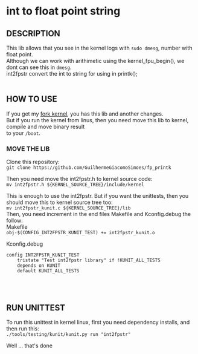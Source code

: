 # int to float point string

## DESCRIPTION
This lib allows that you see in the kernel logs with `sudo dmesg`, number with float point. <br>
Although we can work with arithimetic using the kernel_fpu_begin(), we dont can see this in `dmesg`. <br>
int2fpstr convert the int to string for using in printk();<br><br>

## HOW TO USE
If you get my [fork kernel](https://github.com/GuilhermeGiacomoSimoes/linux), you has this lib and another changes. <br>
But if you run the kernel from linus, then you need move this lib to kernel, compile and move binary result <br>
to your `/boot`.

### MOVE THE LIB
Clone this repository: <br>
`git clone https://github.com/GuilhermeGiacomoSimoes/fp_printk` <br>

Then you need move the int2fpstr.h to kernel source code: <br>
`mv int2fpstr.h ${KERNEL_SOURCE_TREE}/include/kernel`<br>

This is enough to use the int2fpstr. But if you want the unittests, then you should move this to kernel source tree too:<br>
`mv int2fpstr_kunit.c ${KERNEL_SOURCE_TREE}/lib`<br>
Then, you need increment in the end files Makefile and Kconfig.debug the follow:<br>
Makefile<br>
`obj-$(CONFIG_INT2FPSTR_KUNIT_TEST) += int2fpstr_kunit.o`<br>

Kconfig.debug
```
config INT2FPSTR_KUNIT_TEST
	tristate "Test int2fpstr library" if !KUNIT_ALL_TESTS
	depends on KUNIT
	default KUNIT_ALL_TESTS
```
<br><br>


## RUN UNITTEST
To run this unittest in kernel linux, first you need dependency installs, and then
run this:<br>
`./tools/testing/kunit/kunit.py run "int2fpstr"`


Well ... that's done 
